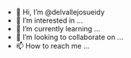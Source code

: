 - 👋 Hi, I’m @delvallejosueidy
- 👀 I’m interested in ...
- 🌱 I’m currently learning ...
- 💞️ I’m looking to collaborate on ...
- 📫 How to reach me ...

<!---
delvallejosueidy/delvallejosueidy is a ✨ special ✨ repository because its `README.md` (this file) appears on your GitHub profile.
You can click the Preview link to take a look at your changes.
--->

